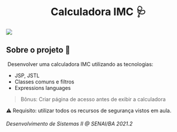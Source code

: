 <h1 align="center"> Calculadora IMC 🩺 </h1>

<img src="https://img.shields.io/badge/v2.0-WEB-brightgreen" align="center"/>

## Sobre o projeto :bookmark:

​	Desenvolver uma calculadora IMC utilizando as tecnologias:

- JSP, JSTL
- Classes comuns e filtros
- Expressions languages

> Bônus: Criar página de acesso antes de exibir a calculadora

:warning: Requisito: utilizar todos os recursos de segurança vistos em aula.

###### Desenvolvimento de Sistemas II @ SENAI/BA 2021.2

